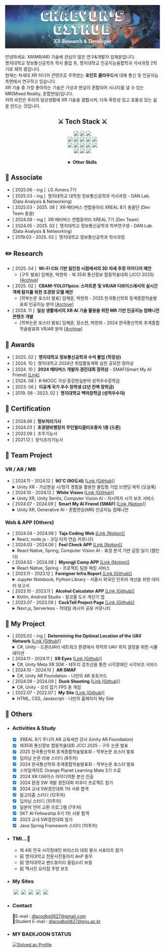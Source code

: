<img src="./Banner1.png" />

안녕하세요. XR(MR/AR) 기술에 관심이 많은 연구&개발자 임채윤입니다.   
명지대학교 정보통신공학과 학사 졸업 후, 명지대학교 인공지능융합학과 석사과정 2학기로 재학 중입니다.  
현재는 차세대 XR 미디어 콘텐츠로 주목받는 **포인트 클라우드**에 대해 통신 및 인공지능 측면에서 연구하고 있습니다.   
XR 기술 중 가장 좋아하는 기술은 가상과 현실이 혼합되어 시너지를 낼 수 있는 MR(Mixed Reality, 혼합현실)입니다.  
저의 비전은 우리의 일상생활에 XR 기술을 결합시켜, 더욱 확장성 있고 효율성 있는 삶을 만드는 것입니다.  

<div align='center'>
<h2>⚔️ Tech Stack ⚔️</h2>
  <img src="https://img.shields.io/badge/Python-3776AB?style=for-the-badge&logo=python&logoColor=white"/> <img src="https://img.shields.io/badge/C Sharp-512BD4?style=for-the-badge&logo=sharp&logoColor=white"/> <img src="https://img.shields.io/badge/C%2B%2B-00599C?style=for-the-badge&logo=cplusplus&logoColor=white"/><br/>
  <img src="https://img.shields.io/badge/PyTorch-EE4C2C?style=for-the-badge&logo=pytorch&logoColor=white"/> <img src="https://img.shields.io/badge/Unity-222324?style=for-the-badge&logo=Unity&logoColor=white"/> <img src="https://img.shields.io/badge/Meta XR SDK-0467DF?style=for-the-badge&logo=meta&logoColor=white"/> <img src="https://img.shields.io/badge/ONNX-005CED?style=for-the-badge&logo=onnx&logoColor=white"/> <img src="https://img.shields.io/badge/NS3-99CC00?style=for-the-badge&logo=soundcharts&logoColor=white"/><br/>
  <img src="https://img.shields.io/badge/Anaconda-44A833?style=for-the-badge&logo=anaconda&logoColor=white"/> <img src="https://img.shields.io/badge/GitHub-181717?style=for-the-badge&logo=github&logoColor=white"/> <img src="https://img.shields.io/badge/Notion-000000?style=for-the-badge&logo=notion&logoColor=white"/> <img src="https://img.shields.io/badge/Figma-F24E1E?style=for-the-badge&logo=figma&logoColor=white"/> <img src="https://img.shields.io/badge/Postman-FF6C37?style=for-the-badge&logo=postman&logoColor=white"/><br/>
  <img src="https://img.shields.io/badge/Visual Studio-855DCD?style=for-the-badge&logo=dotnet&logoColor=white"/> <img src="https://img.shields.io/badge/Visual Code-31A8FF?style=for-the-badge&logo=dotnet&logoColor=white"/> <img src="https://img.shields.io/badge/Jupyter Notebook-F37626?style=for-the-badge&logo=jupyter&logoColor=white"/>
<br><br>
<details>
  <summary><b>Other Skills</b></summary>
  <img src="https://img.shields.io/badge/Javascript-F7DF1E?style=for-the-badge&logo=javascript&logoColor=white"/> <img src="https://img.shields.io/badge/JAVA-891B26?style=for-the-badge&logo=coffeescript&logoColor=white"> <img src="https://img.shields.io/badge/HTML-E34F26?style=for-the-badge&logo=html5&logoColor=white"/> <img src="https://img.shields.io/badge/CSS-1572B6?style=for-the-badge&logo=css3&logoColor=white"/><br/>
  <img src="https://img.shields.io/badge/Web Frontend-03C4E8?style=for-the-badge&logo=react&logoColor=white"/> <img src="https://img.shields.io/badge/Web Backend-6DB33F?style=for-the-badge&logo=spring&logoColor=white"/> <img src="https://img.shields.io/badge/Client-34A853?style=for-the-badge&logo=android&logoColor=white"/> <img src="https://img.shields.io/badge/Server-5FA04E?style=for-the-badge&logo=nodedotjs&logoColor=white"/> <img src="https://img.shields.io/badge/REST API-FE5F50?style=for-the-badge&logo=mqtt&logoColor=white"/><br/>
  <img src="https://img.shields.io/badge/Netlify-00C7B7?style=for-the-badge&logo=netlify&logoColor=white"/><br/>
  <img src="https://img.shields.io/badge/IntelliJ-000000?style=for-the-badge&logo=intellijidea&logoColor=white"/>  
</details>
</div>

## 👥 Associate
- [ 2025.06 - ing ] &nbsp;LG Aimers 7기
- [ 2025.03 - ing ] &nbsp;명지대학교 대학원 정보통신공학과 석사과정 - DAN Lab. (Data Analysis & Networking)
- [ 2025.03 - 2025. 08 ] &nbsp;XR·메타버스 연합동아리 XREAL 8기 총괄단 (Dev Team 총괄)
- [ 2024.09 - ing ] &nbsp;XR·메타버스 연합동아리 XREAL 7기 (Dev Team)
- [ 2024.05 - 2025. 02 ] &nbsp;명지대학교 정보통신공학과 학부연구생 - DAN Lab. (Data Analysis & Networking)
- [ 2019.03 - 2025. 02 ] &nbsp;명지대학교 정보통신공학과 학사과정

## ✏️ Research
- [ 2025. 04 ] &nbsp;**Wi-Fi CSI 기반 일인칭 시점에서의 3D 자세 추정 아이디어 제안**
  - [구두 발표] 임채윤, 박현희 - 제 35회 통신정보 합동학술대회 (JCCI 2025) [[Archive]]()
- [ 2025. 02 ] &nbsp;**CBAM-YOLO11pico: 스마트폰 및 VR/AR 디바이스에서의 실시간 객체 탐지를 위한 초경량 모델 제안**
  - [학부논문 포스터 발표] 임채윤, 박현희 - 2025 한국통신학회 동계종합학술발표회 인공지능 분야 [[Archive]](https://www.dbpia.co.kr/journal/articleDetail?nodeId=NODE12132270)
- [ 2024. 11 ] &nbsp;**일상 생활에서의 XR·AI 기술 활용을 위한 MR 기반 인공지능 컴패니언 콘텐츠 개발**  
  - [학부논문 포스터 발표] 임채윤, 장소현, 박현희 - 2024 한국통신학회 추계종합학술발표회 VR/AR 분야 [[Archive]](https://www.dbpia.co.kr/journal/articleDetail?nodeId=NODE12035114)  

<!--
## 🗂️ Patent
- [ 2025. 02 ] nbsp;**XR 환경에서 Curved Display를 활용한 2D Object Detection 결과 3차원 매핑 기술**
-->

## 🏅 Awards
- [ 2025. 02 ] &nbsp;**명지대학교 정보통신공학과 수석 졸업 (학장상)**
- [ 2024. 10 ] &nbsp;명지대학교 2024년 취업활동계획 실천 공모전 장려상
- [ 2024. 10 ] &nbsp;**2024 메타버스 개발자 경진대회 장려상** - SMAF(Smart My AI Friend)  [[Link]](https://www.modoogallery.online/chaeso)
- [ 2024. 08 ] &nbsp;K-MOOC 가상·증강현실분야 성적우수장학금
- [ 2023. 06 ] &nbsp;**이공계 국가 우수 장학생 (2년 전액 장학금)**
- [ 2019. 08 - 2023. 02 ] &nbsp;**명지대학교 백마장학금 (성적우수자)**

## 🪪 Certification
- [ 2024.06 ] &nbsp;**정보처리기사**
- [ 2024.03 ] &nbsp;**초경량비행장치 무인멀티콥터조종자 1종 (드론)**
- [ 2022.09 ] &nbsp;조주기능사
- [ 2021.12 ] &nbsp;양식조리기능사
  
## 🌳 Team Project
### VR / AR / MR 
- [ 2024.11 - 2024.12 ] &nbsp;**90˚C (90도씨)** [[Link (GitHub)]](https://github.com/ChaeDoll/90DegreesCelsius)
  <details>
    <summary>Unity XR - 가상현실 시/청각 경험을 활용한 몰입형 기업 브랜딩 제작 (오설록)</summary>
    <ul>
      <li><i>총 9인(리서치 2명, 데브 3명, 디자인 4명) 중 데브팀, XR 개발</i></li>
      <li><i>3주라는 짧은 일정에 맞춰 프로젝트를 설계 및 고도화 한다.</i></li>
      <li><i>오설록이라는 차(Tea) 기업의 '달빛 걷기' 제품과 XR이 갖는 몰입감 넘치는 시청각 경험을 결합하여 건네고자 하는 이미지를 강하게 각인시킨다.</i></li>
      <li><i>브랜드 이미지(BI)로 구매를 결정하는 현재의 소비 트렌드 + XR 기술이 가지는 시·청각적 경험 = 기업이 건네고자 하는 이미지를 강렬히 각인시키는 효과</i></li>
    </ul>
  </details>
- [ 2024.10 - 2024.12 ] &nbsp;**White Vision**  [[Link (GitHub)]](https://github.com/ChaeDoll/WhiteVison)  
  <details>
    <summary>Unity XR, Unity Sentis, Computer Vision AI - 저시력자 시각 보조 서비스</summary>
    <ul>
      <li><i>총 2인 중 Unity 앱 총괄 개발, Sentis 딥러닝 프레임워크 활용하여 앱 내에서 AI 모델 추론 및 결과 반영</i></li>
      <li><i>도로 종류 별 색상 분류, 장애물 알림, 윤곽선 강조 기술로 저시력자들의 보행 안전을 돕는다.</i></li>
    </ul>
  </details>
- [ 2024.07 - 2024.09 ] &nbsp;**Smart My AI Friend (SMAF)**  [[Link (Notion)]](https://jasper-sovereign-08a.notion.site/Smart-My-AI-Friend-156bdcdc8d4980df9e24c697008ddc43?pvs=4)
  <details>
    <summary>Unity XR, Generative AI - 혼합현실(MR) 인공지능 컴패니언</summary>
    - <i>총 2인 중 XR 총괄 개발</i><br/>
    - <i>XR·AI 기술 융합으로 일상 생활에서 자유롭게 사용 가능한 대화형 AI 콘텐츠이다.</i>
  </details>
### Web & APP (Others)
- [ 2024.04 - 2024.06 ] &nbsp;**Taja Coding Web**  [[Link (Notion)]](https://languid-syringa-3ea.notion.site/fdafef44119b4b159c4423de3d458210?pvs=4)
  <details>
    <summary>React, node.js - 코딩 타자 연습 커뮤니티</summary>
    - <i>총 4인 중 Web FullStack 개발</i><br/>
    - <i>핵심 알고리즘 코드 예제를 타이핑하며 학습하거나 문제를 공유하는 커뮤니티 웹 사이트이다.</i>
  </details>
- [ 2024.03 - 2024.06 ] &nbsp;**Feel Check APP**  [[Link (Notion)]](https://harmless-music-694.notion.site/APP-2f19aac87d77490cb344d98c512a7816?pvs=4)
  <details>
    <summary>React Native, Spring, Computer Vision AI - 표정 분석 기반 감정 일기 (캘린더)</summary>
    - <i>총 3인 중 APP FullStack 개발</i><br/>
    - <i>감정을 분석하여 기록하거나, 일기 요약과 한줄평을 제공하는 AI 감정 캘린더이다. 추가로 감정 맞춤형 서비스를 제공한다.</i>
  </details>
- [ 2024.02 - 2024.08 ] &nbsp;**Myongji Camp APP**  [[Link (Notion)]](https://radial-primrose-72f.notion.site/HOME-4c02f484d3eb49309dd3396e129bb64a?pvs=4)
  <details>
    <summary>React Native, Spring - 프로젝트 팀원 매칭 서비스</summary>
    - <i>총 3인 중 APP Frontend 개발</i><br/>
    - <i>1차 개발 기간 : 2024.02 - 2024.03</i><br/>
    - <i>2차 개발 기간 : 2024.06 - 2024.08</i><br/>
    - <i>프로젝트를 개발하는 학생들을 위한 팀 매칭 앱이다. 해커톤에서 영감을 받아, 3주의 짧은 기간으로 완성에 도전하였다.</i><br/>
    - <i>2차 개발 기간에는 디자인 컨셉 변경, API 간결화, PUSH 알림, 앱 및 서버 배포 등 Refactoring을 진행하였다.</i>
  </details>
- [ 2023.11 - 2023.12 ] &nbsp;**Foreigner Infra Report**  [[Link (Github)]](https://github.com/ChaeDoll/TeamProject-ForeignerReport)
  <details>
    <summary>Jupyter Notebook, Python Library - 서울시 외국인 인프라 개선을 위한 데이터 보고서</summary>
    - <i>총 3인 중 데이터 전처리, 그래프 시각화, 머신러닝 구현</i><br/>
    - <i>서울시 각 지역별 외국인 분포, 방문 목적 등을 분석하여 인프라가 부족한 위치의 새로운 인프라 구축을 제안한다.</i>
  </details>
- [ 2023.10 - 2023.11 ] &nbsp;**Alcohol Calculator APP**  [[Link (Github)]](https://github.com/ChaeSoGong/TeamProject-AlcoholCalculator)
  <details>
    <summary>Kotlin, Android Studio - 알코올 도수 계산기 앱</summary>
    - <i>총 2인 중 APP Client 개발</i><br/>
    - <i>칵테일, 소맥 등 마시는 음료의 알코올 도수를 간단히 계산할 수 있다.</i>
  </details>
- [ 2023.07 - 2023.09 ] &nbsp;**CockTell Project Page**  [[Link (Github)]](https://github.com/ChaeSoGong/TeamProject-Cocktell)
  <details>
    <summary>Next.js, Serverless - 칵테일 레시피 공유 커뮤니티</summary>
    - <i>총 2인 중 Web FullStack 개발</i><br/>
    - <i>칵테일 조주에 관심있는 사람들을 위한 다양하고 참신한 칵테일 레시피를 제공한다.</i>
  </details> 
  
## 🌱 My Project
- [ 2025.02 - ing ] &nbsp;**Determining the Optimal Location of the UAV Network**  [[Link (Github)]](https://github.com/ChaeDoll/UAV-UWBNetwork)
  <details>
    <summary>C#, Unity - 드론(UAV) 네트워크 환경에서 최적의 UAV 위치 결정을 위한 시뮬레이션</summary>
    - <i>현재 연구 진행 중이다.</i><br/>
    - <i>각 사용자들의 위치를 이용한 다중 드론 위치 자동 결정 알고리즘</i><br/>
  </details> 
- [ 2024.11 - 2024.11 ] &nbsp;**XR Eyes**  [[Link (Github)]](https://github.com/ChaeDoll/XREyes-VisualAssistant)  
  <details>
    <summary>C#, Unity Meta XR SDK - 테두리 강조선을 통한 시각장애인 시각보조 서비스</summary>
    - <i>Meta XR SDK의 Passthrough를 활용하여 Mixed Reality(혼합현실)에서 사물의 외곽을 강조선을 통해 더욱 잘 보이도록 강조해준다.</i><br/>
    - <i>왼쪽 손목 버튼을 통해 검정색, 빨간색, 초록색, 파란색, 노란색으로 색상을 변경할 수 있다.</i><br/>
    - <i>추후 색상 반전 보기와 같은 기능도 도입할 예정이다.</i>  
  </details> 
- [ 2024.10 - 2024.10 ] &nbsp;**AR SMAF**
  <details>
    <summary>C#, Unity AR Foundation - 나만의 AR 포토카드</summary>
    - <i>증강현실 Image Tracking을 활용하여 포토카드를 인식하면 캐릭터가 나타나고, 터치로 상호작용 할 수 있다.</i>
  </details> 
- [ 2024.09 - 2024.09 ] &nbsp;**Duck Shooting**  [[Link (Github)]](https://github.com/ChaeDoll/unity-3d-duckshooting)
  <details>
    <summary>C#, Unity - 오리 잡기 FPS 총 게임</summary>
    - <i>마우스와 키보드를 조작하여 제한 시간 내에 공격을 피하며 모든 오리를 처치하는 게임이다.</i>
  </details> 
- [ 2022.07 - 2022.07 ] &nbsp;**My Site**  [[Link (Github)]](https://github.com/ChaeDoll/ChaeDoll/tree/main/page)
  <details>
    <summary>HTML, CSS, Javascript - 나만의 홈페이지 My Site</summary>
    - <i>첫 프로젝트이다. 나에 대한 소개와 활동 내역, 방명록을 작성할 수 있는 사이트이다.</i>
  </details> 

## 📄 Others
 - ### Activities & Study
   - [x] XREAL 8기 주니어 AR 교육세션 강사 (Unity AR Foundation)
   - [x] 제35회 통신정보 합동학술대회 JCCI 2025 - 구두 논문 발표
   - [x] 2025 한국통신학회 동계종합학술발표회 - 학부논문 포스터 발표
   - [x] 딥러닝 논문 리뷰 스터디 (8주차)
   - [x] 2024 한국통신학회 추계종합학술발표회 - 학부논문 포스터 발표
   - [x] 스마일게이트 Orange Planet Learning Mate 3기 수료
   - [x] 2024 XR 디바이스 아이디어톤 본선 진출
   - [x] 2024 환경 SW 개발 경진대회 피우다 프로젝트 참가
   - [x] 2024 교내 SW경진대회 1차 서류 합격
   - [x] 알고리즘 스터디 (12주차)
   - [x] 딥러닝 스터디 (10주차)
   - [x] 일본어 언어 교환 프로그램 (7주차)
   - [x] SKT AI Fellowship 6기 1차 서류 합격
   - [x] 2023 교내 SW경진대회 참가
   - [x] Java Spring Framework 스터디 (10주차)
 - ### TMI...🤫
   - 제 4회 전국 시각장애인 바리스타 대회 봉사 서포터즈 참가
   - 前 명지대학교 천문사진동아리 AnP 총무
   - 前 명지대학교 밴드동아리 울림소리 보컬
   - 前 멕시칸 요리점 주방 보조
 - ### My Sites  
  &emsp;&emsp;<a href="https://blog.naver.com/codbs0627" target="_blank"><img src="https://img.shields.io/badge/Blog-03C75A?style=flat&logo=Naver&logoColor=white"/></a> 
  &nbsp;<a href="https://velog.io/@codbs0627/posts" target="_blank"><img src="https://img.shields.io/badge/Velog-20C997?style=flat&logo=velog&logoColor=white"/></a> 
  &nbsp;<a href="https://danlab.mju.ac.kr/home" target="_blank"><img src="https://img.shields.io/badge/소속%20연구실 (Labotary)-669DF6?style=flat&logo=googlebigquery&logoColor=white"/></a> 
  &nbsp;<a href="https://chaedoll.github.io/ChaeDoll/page/" target="_blank"><img src="https://img.shields.io/badge/내 사이트 (My Site)-1A52C2?style=flat&logo=monkeytie&logoColor=white"/></a> 
  &nbsp;<a href="https://cocktellchaesogong.netlify.app/" target="_blank"><img src="https://img.shields.io/badge/CockTell Web Site-E61845?style=flat&logo=moo&logoColor=white"/></a>
- ### Contact  
  📧E-mail : dlacodbs0627@gmail.com  
  🏫Student E-mail : dlacodbs0627@mju.ac.kr
- ### MY BAEKJOON STATUS  
  [![Solved.ac Profile](http://mazassumnida.wtf/api/v2/generate_badge?boj=dlacodbs0627)](https://solved.ac/dlacodbs0627/)


<!--여기는 아이콘 보관소
Three.js : <img src="https://img.shields.io/badge/THREE.JS-000000?style=for-the-badge&logo=Three.js&logoColor=white"/>
Android Studio : <img src="https://img.shields.io/badge/Android%20Studio-3DDC84?style=for-the-badge&logo=Android%20Studio&logoColor=white">  
Java : <img src="https://img.shields.io/badge/JAVA-007396?style=for-the-badge&logo=java&logoColor=white">
Unity : <img src="https://img.shields.io/badge/UNITY-222324?style=for-the-badge&logo=Unity&logoColor=white"/>
Kotlin : <img src="https://img.shields.io/badge/KOTLIN-7F52FF?style=for-the-badge&logo=Kotlin&logoColor=white"/>
C# : <img src="https://img.shields.io/badge/C Sharp-239120?style=flat&logo=Csharp&logoColor=white"/>
Spring : <img src="https://img.shields.io/badge/SPRING-6DB33F?style=flat&logo=Spring&logoColor=white"/>
Js : <img src="https://img.shields.io/badge/JS-F7DF1E?style=flat&logo=Javascript&logoColor=white"/>
C : <img src="https://img.shields.io/badge/C-A8B9CCF?style=flat&logo=C&logoColor=white"/> 
React : <img src="https://img.shields.io/badge/REACT-61DAFB?style=for-the-badge&logo=react&logoColor=black"/>
Next.js : <img alt="Next.js" src ="https://img.shields.io/badge/Next.js-000000.svg?&style=for-the-badge&logo=Next.js&logoColor=white"/> &nbsp;
WebXR : <img alt="WebXR" src ="https://img.shields.io/badge/WebXR-990000.svg?&style=for-the-badge&logo=mdnwebdocs&logoColor=white"/> 
-->
